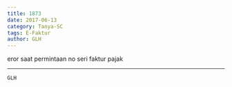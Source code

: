 ```yaml
---
title: 1873
date: 2017-06-13
category: Tanya-SC
tags: E-Faktur
author: GLH
---
```


eror saat permintaan no seri faktur pajak

---



`GLH`
